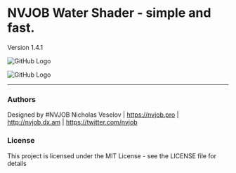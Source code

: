 # NVJOB Water Shader - simple and fast.

Version 1.4.1

![GitHub Logo](https://lh3.googleusercontent.com/FtJ2jlK_x44Ck3H5dIm5bHzsuk6azmb74QTCctWrAeUFDp4qIpffIISW5XPfieR6ElYfVIZe3N4y1nUDQT_0h7fdsnezQ-DdNtj3lknTpXmQQij8PWPvVi-ZlQQut80Mb57H9s8nS8zT4U_v2MTGcQs51MJx1YKRPxtRrZAXEg7StUWvQooy3xSz4TP1hcgF-vpBE0w9Bvk9Vg5mnmAg4sbZOz708ZXYB2UL4jKxdTRLy3ImsYCt06mOMJ3Q7t33d_ZDqY-N19rim4ZQx59JhEEzcC5EfUpGK3qGesyq3uHGHIa9_L5A_P_5_2TOHcOi0JPF7dRK_sicEL4PQRduZLd2BMXDr3radFJl6ZjnC32i_UzL2F83jkOto9wA0hVIsDe0v27WwRGfgmNOh3nvC1kIul-0b3K-7ksj8tRtQYmOqXjM6PSbkfu99wl24bbbd8L-iybX8Qtxn9VwGgNFRh0ZcP7pCjzCeehA41f8EfonznvKs_ihKXeiexEyX1Y_HOCwVy-t0GITLln6UjjBPpMB_LxpEzQHF2u_hs_lwnKie2o6TR7T42BIq42mcmZb7_ucqzq7c_8k7EcffDN982fecqdWOfb3c77BfGAjtBiDybMEVSe20-WZL-goXbx9pdx2RVOqu2dLp_E7HJtVk1WvoqfxQc50o8mqeWqfVizpfOysCkLXKF9hJX6tQL1R26nROHM8Cqyy6A5vX8kE-9Is=w1636-h916-no)

![GitHub Logo](https://lh3.googleusercontent.com/YslObkHcSacVWd-8PWRIj3plwJFu_loHQiriS81Gy3fQZ3uukjBuK0EuOLlWEdaNKrq6BkEzDyGHvN6TvUwv1-HUhWlU4yuEhGazNyIoswIotVqF0DEa-WlZjKAHO0a5jG5XSa9MbZV3CkFYuBJzzXjpc0aXUC8HIcrPKRtiRvPEEOnmH5PTI956OFd8YZ82WvQNPa80wy1sDJDVBIAhMgadrw4JXJ6LME7VtX4-je97LBa7u6GXyzSTXD3xlARUemnQ48FLfqgibGWQJYSA7MKl39LPbFMMxSpIXRohw6ranmMbAXJP16MqbBOfLv1Xy2ERiMViMCem1nptIp6XRnXIZ5IUgyCgh84nXHCkRm4GG0eJJv66tYo6Z3dHy589TUkBDHlL3yrCcHx55E2WCwtVM91xAWhyCntxP31LBaV2hAkw4nKa0DPZWU545tX1IrvnXC7L231nnLOQrNYIpGRbG7T5MfqBGWQQeQulIIlOCgxCOc_OsUJQcTdEevlopCQTMPpHVrunO-Ht0NJpNBtb4j8wGNFTcl5tk3aq2lJfxk_WXbD88pSdwVloK3jDcVW2IZ5mnyB9IuK_bYRHyeSZ0t8oSewDKeUlbIOpoWUyNRN-6IA9oXqf3mBvTqsLz1KbLPfjW-JNvXv-OHfrnlpKzFLdX6X623GXz5hHZ3-DpseDZXj8D_bpJLFPwriUHgOZ8IRPv_lcHCgwF18Cmygu=w1636-h916-no)

------------------------------------

### Authors
Designed by #NVJOB Nicholas Veselov | https://nvjob.pro | http://nvjob.dx.am | https://twitter.com/nvjob

### License
This project is licensed under the MIT License - see the LICENSE file for details

